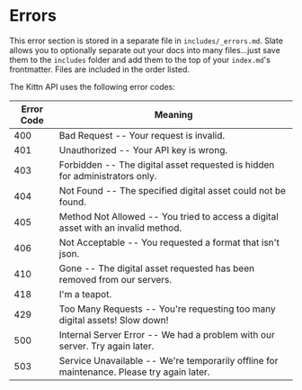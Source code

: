 # Errors

<aside class="notice">
This error section is stored in a separate file in <code>includes/_errors.md</code>. Slate allows you to optionally separate out your docs into many files...just save them to the <code>includes</code> folder and add them to the top of your <code>index.md</code>'s frontmatter. Files are included in the order listed.
</aside>

The Kittn API uses the following error codes:


Error Code | Meaning
---------- | -------
400 | Bad Request -- Your request is invalid.
401 | Unauthorized -- Your API key is wrong.
403 | Forbidden -- The digital asset requested is hidden for administrators only.
404 | Not Found -- The specified digital asset could not be found.
405 | Method Not Allowed -- You tried to access a digital asset with an invalid method.
406 | Not Acceptable -- You requested a format that isn't json.
410 | Gone -- The digital asset requested has been removed from our servers.
418 | I'm a teapot.
429 | Too Many Requests -- You're requesting too many digital assets! Slow down!
500 | Internal Server Error -- We had a problem with our server. Try again later.
503 | Service Unavailable -- We're temporarily offline for maintenance. Please try again later.
